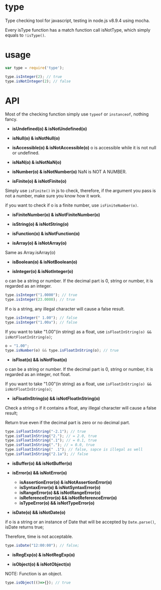 # type

Type checking tool for javascript, testing in node.js v8.9.4 using mocha.

Every isType function has a match function call isNotType, which simply equals to `!isType()`.

# usage
```JavaScript
var type = require('type');

type.isInteger(2); // true
type.isNotInteger(2); // false
```

# API

Most of the checking function simply use `typeof` or `instanceof`, nothing fancy. 

* **isUndefined(o) & isNotUndefined(o)**

* **isNull(o) & isNotNull(o)**

* **isAccessible(o) & isNotAccessible(o)**
o is accessible while it is not null or undefined.

* **isNaN(o) & isNotNaN(o)**

* **isNumber(o) & isNotNumber(o)**
NaN is NOT A NUMBER.

* **isFinite(o) & isNotFinite(o)**

Simply use `isFinite()` in js to check, therefore, if the argument you pass is not a number, make sure you know how it work. 

if you want to check if o is a finite number, use `isFiniteNumber(o)`.

* **isFiniteNumber(o) & isNotFiniteNumber(o)**

* **isString(o) & isNotString(o)**

* **isFunction(o) & isNotFunction(o)**

* **isArray(o) & isNotArray(o)**

Same as Array.isArray(o)

* **isBoolean(o) & isNotBoolean(o)**

* **isInteger(o) & isNotInteger(o)**

o can be a string or number. If the decimal part is 0, string or number, it is regarded as an integer. 

```JavaScript
type.isInteger("1.0000"); // true
type.isInteger(23.0000); // true
```

If o is a string, any illegal character will cause a false result.

```JavaScript
type.isInteger(" 1.00"); // false
type.isInteger("1.00a"); // false
```

If you want to take "1.00"(in string) as a float, use `isFloatInString(o) && isNotFloatInString(o)`;

```JavaScript
o = "1.00";
type.isNumber(o) && type.isFloatInString(o); // true
```

* **isFloat(o) && isNotFloat(o)**

o can be a string or number. If the decimal part is 0, string or number, it is regarded as an integer, not float.

If you want to take "1.00"(in string) as a float, use `isFloatInString(o) && isNotFloatInString(o)`;

* **isFloatInString(o) && isNotFloatInString(o)**

Check a string o if it contains a float, any illegal character will cause a false result;

Return true even if the decimal part is zero or no decimal part.

```JavaScript
type.isFloatInString("-2.1"); // true
type.isFloatInString("2."); // = 2.0, true
type.isFloatInString(".1"); // = 0.1, true
type.isFloatInString("."); // = 0.0, true
type.isFloatInString(" .1"); // false, sapce is illegal as well
type.isFloatInString("2.1a"); // false
```

* **isBuffer(o) && isNotBuffer(o)**

* **isError(o) && isNotError(o)**
  * **isAssertionError(o) & isNotAssertionError(o)**
  * **isSyntaxError(o) & isNotSyntaxError(o)**
  * **isRangeError(o) && isNotRangeError(o)**
  * **isReferenceError(o) && isNotReferenceError(o)**
  * **isTypeError(o) && isNotTypeError(o)**
  
* **isDate(o) && isNotDate(o)**

if o is a string or an instance of Date that will be accepted by `Date.parse()`, isDate returns true; 

Therefore, time is not acceptable.

```JavaScript
type.isDate("12:00:00"); // false;
```

* **isRegExp(o) & isNotRegExp(o)**

* **isObject(o) & isNotObject(o)**

NOTE: Function is an object.

```JavaScript
type.isObject(()=>{}); // true
```
